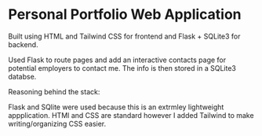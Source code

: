 # Personal Portfolio Web Application

Built using HTML and Tailwind CSS for frontend and Flask + SQLite3 for backend. 

Used Flask to route pages and add an interactive contacts page for potential employers to
contact me. The info is then stored in a SQLite3 databse. 

Reasoning behind the stack:

Flask and SQlite were used because this is an extrmley lightweight appplication.
HTMl and CSS are standard however I added Tailwind to make writing/organizing CSS easier.

